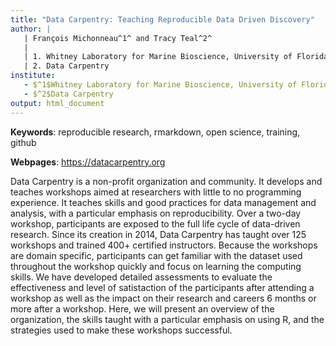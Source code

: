 ```yaml
---
title: "Data Carpentry: Teaching Reproducible Data Driven Discovery"
author: |
   | François Michonneau^1^ and Tracy Teal^2^
   |
   | 1. Whitney Laboratory for Marine Bioscience, University of Florida
   | 2. Data Carpentry
institute:
   - $^1$Whitney Laboratory for Marine Bioscience, University of Florida
   - $^2$Data Carpentry
output: html_document
---
```


**Keywords**: reproducible research, rmarkdown, open science, training, github

**Webpages**: https://datacarpentry.org

Data Carpentry is a non-profit organization and community. It develops and teaches workshops aimed at researchers with little to no programming experience. It teaches skills and good practices for data management and analysis, with a particular emphasis on reproducibility. Over a two-day workshop, participants are exposed to the full life cycle of data-driven research. Since its creation in 2014, Data Carpentry has taught over 125 workshops and trained 400+ certified instructors. Because the workshops are domain specific, participants can get familiar with the dataset used throughout the workshop quickly and focus on learning the computing skills. We have developed detailed assessments to evaluate the effectiveness and level of satistaction of the participants after attending a workshop as well as the impact on their research and careers 6 months or more after a workshop. Here, we will present an overview of the organization, the skills taught with a particular emphasis on using R, and the strategies used to make these workshops successful.
